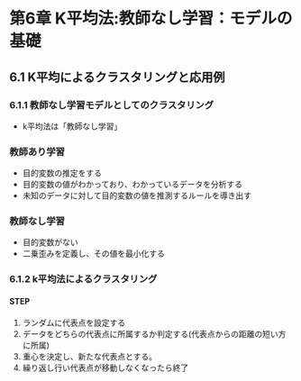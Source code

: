 # 第6章 K平均法:教師なし学習：モデルの基礎

## 6.1 K平均によるクラスタリングと応用例

### 6.1.1 教師なし学習モデルとしてのクラスタリング

- k平均法は「教師なし学習」

### 教師あり学習
- 目的変数の推定をする
- 目的変数の値がわかっており、わかっているデータを分析する
- 未知のデータに対して目的変数の値を推測するルールを導き出す

### 教師なし学習
- 目的変数がない
- 二乗歪みを定義し、その値を最小化する

### 6.1.2 k平均法によるクラスタリング

#### STEP

1. ランダムに代表点を設定する
1. データをどちらの代表点に所属するか判定する(代表点からの距離の短い方に所属)
1. 重心を決定し、新たな代表点とする。
1. 繰り返し行い代表点が移動しなくなったら終了
